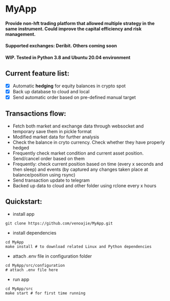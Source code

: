 # MyApp
#### Provide non-hft trading platform that allowed multiple strategy in the same instrument. Could improve the capital efficiency and risk management.

#### Supported exchanges: Deribit. Others coming soon

#### WIP. Tested in Python 3.8 and Ubuntu 20.04 environment

## Current feature list:
- [x] Automatic **hedging** for equity balances in crypto spot
- [x] Back up database to cloud and local
- [x] Send automatic order based on pre-defined manual target

## Transactions flow:
- Fetch both market and exchange data through websocket and temporary save them in pickle format
- Modified market data for further analysis
- Check the balance in cryto currency. Check whether they have properly hedged
- Frequently check market condition and current asset position. Send/cancel order based on them
- Frequently: check current position based on time (every x seconds and then sleep) and events (by captured any changes taken place at balance/position using rsync)
- Send transaction update to telegram
- Backed up data to cloud and other folder using rclone every x hours

## Quickstart:
- install app 
```shell 
git clone https://github.com/venoajie/MyApp.git
``` 
- install dependencies
```shell 
cd MyApp
make install # to download related Linux and Python dependencies
``` 
- attach .env file in configuration folder
```shell 
cd MyApp/src/configuration
# attach .env file here
``` 
- run app
```shell 
cd MyApp/src
make start # for first time running
``` 
